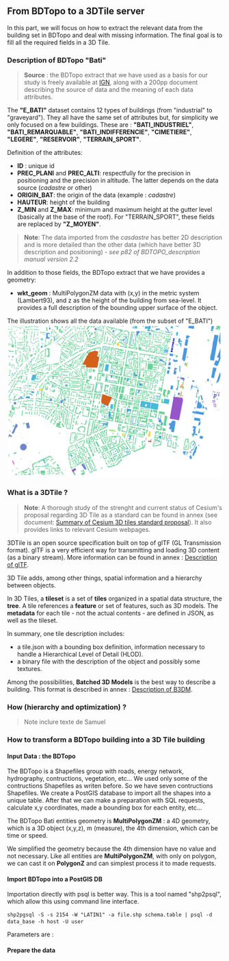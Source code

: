 ## From BDTopo to a 3DTile server

In this part, we will focus on how to extract the relevant data from the building set in BDTopo and deal with missing information. The final goal is to fill all the required fields in a 3D Tile.

### Description of BDTopo "Bati"

> **Source** : the BDTopo extract that we have used as a basis for our study is freely available at [IGN](http://professionnels.ign.fr/bdtopo#tab-1), along with a 200pp document describing the source of data and the meaning of each data attributes.

The **"E_BATI"** dataset contains 12 types of buildings (from "industrial" to "graveyard").  They all have the same set of attributes but, for simplicity we only focused on a few buildings. These are : **"BATI_INDUSTRIEL"**, **"BATI_REMARQUABLE"**, **"BATI_INDIFFERENCIE"**, **"CIMETIERE"**, **"LEGERE"**, **"RESERVOIR"**, **"TERRAIN_SPORT"**.

Definition of the attributes:
- **ID** : unique id
- **PREC_PLANI** and **PREC_ALTI**: respectfully for the precision in positioning and the precision in altitude. The latter depends on the data source (*cadastre* or other)
- **ORIGIN_BAT**: the origin of the data (example : *cadastre*)
- **HAUTEUR**: height of the building
- **Z_MIN** and **Z_MAX**: minimum and maximum height at the gutter level (basically at the base of the roof). For "TERRAIN_SPORT", these fields are replaced by **"Z_MOYEN"**.

> **Note**: The data imported from the *casdastre* has better 2D description and is more detailed than the other data (which have better 3D description and positioning) - *see p82 of BDTOPO_description manual version 2.2*

In addition to those fields, the BDTopo extract that we have provides a geometry:
- **wkt_geom** : MultiPolygonZM data with (x,y) in the metric system (Lambert93), and z as the height of the building from sea-level. It provides a full description of the bounding upper surface of the object.

The illustration shows all the data available (from the subset of "E_BATI")
![Buildings in Saint-Nazaire (from BDTopo)](../images/BDTopo_Rendu.png)

### What is a 3DTile ?

> **Note**: A thorough study of the strenght and current status of Cesium's proposal regarding 3D Tile as a standard can be found in annex (see document: [Summary of Cesium 3D tiles standard proposal](../Annexe/3DTileDefinition.md)). It also provides links to relevant Cesium webpages.

3DTile is an open source specification built on top of glTF (GL Transmission format). glTF is a very efficient way for transmitting and loading 3D content (as a binary stream). More information can be found in annex : [Description of glTF](../Annexes/glTF.md).

3D Tile adds, among other things, spatial information and a hierarchy between objects.

In 3D Tiles, a **tileset** is a set of **tiles** organized in a spatial data structure, the **tree**. A tile references a **feature** or set of features, such as 3D models. The **metadata** for each tile - not the actual contents - are defined in JSON, as well as the tileset.

In summary, one tile description includes:
- a tile.json with a bounding box definition, information necessary to handle a Hierarchical Level of Detail (HLOD).
- a binary file with the description of the object and possibly some textures.

Among the possibilities, **Batched 3D Models** is the best way to describe a building. This format is described in annex : [Description of B3DM](../Annexes/b3dm.md).

### How (hierarchy and optimization) ?

> Note inclure texte de Samuel

### How to transform a BDTopo building into a 3D Tile building

#### Input Data : the BDTopo
The BDTopo is a Shapefiles group with roads, energy network, hydrography, contructions, vegetation, etc...
We used only some of the contructions Shapefiles as writen before.
So we have seven contructions Shapefiles.
We create a PostGIS database to import all the shapes into a unique table.
After that we can make a preparation with SQL requests, calculate x,y coordinates, made a bounding box for each entity, etc...

The BDTopo Bati entities geometry is **MultiPolygonZM** : a 4D geometry, which is a 3D object (x,y,z), m (measure), the 4th dimension, which can be time or speed.

We simplified the geometry because the 4th dimension have no value and not necessary.
Like all entities are **MultiPolygonZM**, with only on polygon, we can cast it on **PolygonZ** and can simplest process it to made requests.

#### Import BDTopo into a PostGIS DB
Importation directly with psql is better way. This is a tool named "shp2psql", which allow this using command line interface.
```
shp2pgsql -S -s 2154 -W "LATIN1" -a file.shp schema.table | psql -d data_base -h host -U user
```
Parameters are :

#### Prepare the data
